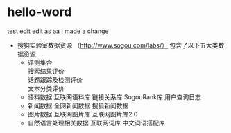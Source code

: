 # hello-word
test
edit
edit as aa
i made a change

- 搜狗实验室数据资源 （http://www.sogou.com/labs/）
    包含了以下五大类数据资源
  - 评测集合   
      搜索结果评价   
      话题跟踪及检测评价   
      文本分类评价   
   - 语料数据
      互联网语料库
      链接关系库
      SogouRank库
      用户查询日志
   - 新闻数据
      全网新闻数据
      搜狐新闻数据
   - 图片数据
      互联网图片库
      互联网图片库2.0
   - 自然语言处理相关数据
      互联网词库
      中文词语搭配库
